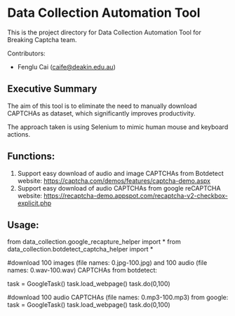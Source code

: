 # Data Collection Automation Tool

This is the project directory for Data Collection Automation Tool for 
Breaking Captcha team.

Contributors:

* Fenglu Cai (caife@deakin.edu.au)

## Executive Summary

The aim of this tool is to eliminate the need to manually download CAPTCHAs
as dataset, which significantly improves productivity.

The approach taken is using Selenium to mimic human mouse and keyboard actions.


## Functions:

1. Support easy download of audio and image CAPTCHAs from Botdetect website:
https://captcha.com/demos/features/captcha-demo.aspx
2. Support easy download of audio CAPTCHAs from google reCAPTCHA website:
https://recaptcha-demo.appspot.com/recaptcha-v2-checkbox-explicit.php

## Usage:

from data_collection.google_recapture_helper import *
from data_collection.botdetect_captcha_helper import *


#download 100 images (file names: 0.jpg-100.jpg) and 100 audio (file names: 0.wav-100.wav) CAPTCHAs from botdetect:
 
task = GoogleTask()
task.load_webpage()
task.do(0,100)

#download 100 audio CAPTCHAs (file names: 0.mp3-100.mp3) from google:
task = GoogleTask()
task.load_webpage()
task.do(0,100)


